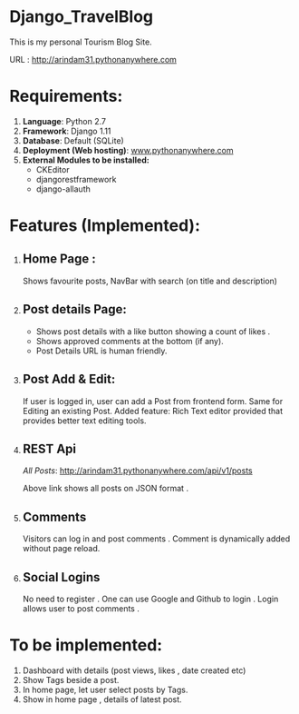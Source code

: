# Django_TravelBlog
This is my personal Tourism Blog Site.

URL : http://arindam31.pythonanywhere.com

# Requirements:

1) **Language**: Python 2.7
2) **Framework**: Django 1.11
3) **Database**: Default (SQLite)
4) **Deployment (Web hosting)**: www.pythonanywhere.com
5) **External Modules to be installed:**
   * CKEditor 
   * djangorestframework
   * django-allauth

# Features (Implemented):
1) ## Home Page :
   Shows favourite posts, NavBar with search (on title and description)
   
2) ## Post details Page: 
   * Shows post details with a like button showing a count of likes . 
   * Shows approved comments at the bottom (if any).
   * Post Details URL is human friendly.
   
3) ## Post Add & Edit: 
   If user is logged in, user can add a Post from frontend form.
   Same for Editing an existing Post.
   Added feature: Rich Text editor provided that provides better text editing tools.
   
4) ## REST Api 
   _All Posts_: 
   http://arindam31.pythonanywhere.com/api/v1/posts  
   
   Above link shows all posts on JSON format . 
   
5) ## Comments
   Visitors can log in and post comments . Comment is dynamically added without page reload.
   
6) ## Social Logins
   No need to register . One can use Google and Github to login . Login allows user to post comments .
   
# To be implemented:

1. Dashboard with details (post views, likes , date created etc)
1. Show Tags beside a post.
1. In home page, let user select posts by Tags.
1. Show in home page , details of latest post.
